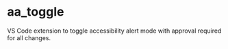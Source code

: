 # aa_toggle
VS Code extension to toggle accessibility alert mode with approval required for all changes.
